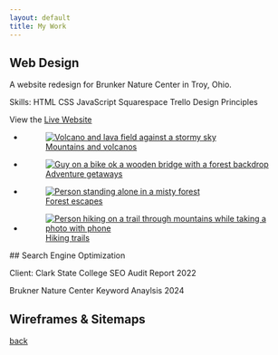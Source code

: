 ```yaml
---
layout: default
title: My Work
---
```


## Web Design

A website redesign for Brunker Nature Center in Troy, Ohio.

Skills:
HTML
CSS
JavaScript
Squarespace
Trello
Design Principles

View the [Live Website](https://www.bruknernaturecenter.com/)

<div class="gallery-body">
<ul>
	<li>
		<a href="">
			<figure>
				<img src='https://images.unsplash.com/photo-1631451095765-2c91616fc9e6?crop=entropy&cs=tinysrgb&fit=max&fm=jpg&ixid=MnwxNDU4OXwwfDF8cmFuZG9tfHx8fHx8fHx8MTYzNDA0OTI3Nw&ixlib=rb-1.2.1&q=80&w=400' alt='Volcano and lava field against a stormy sky'>
				<figcaption>Mountains and volcanos</figcaption>
			</figure>
		</a>
	</li>
	<li>
		<a href="">
			<figure>
				<img src='https://images.unsplash.com/photo-1633621533308-8760aefb5521?crop=entropy&cs=tinysrgb&fit=max&fm=jpg&ixid=MnwxNDU4OXwwfDF8cmFuZG9tfHx8fHx8fHx8MTYzNDA1MjAyMQ&ixlib=rb-1.2.1&q=80&w=400' alt='Guy on a bike ok a wooden bridge with a forest backdrop'>
				<figcaption>Adventure getaways</figcaption>
			</figure>
		</a>
	</li>
	<li>
		<a href="">
			<figure>
				<img src='https://images.unsplash.com/photo-1633635146842-12d386e64058?crop=entropy&cs=tinysrgb&fit=max&fm=jpg&ixid=MnwxNDU4OXwwfDF8cmFuZG9tfHx8fHx8fHx8MTYzNDA1MjA5OA&ixlib=rb-1.2.1&q=80&w=400' alt='Person standing alone in a misty forest'>
				<figcaption>Forest escapes</figcaption>
			</figure>
		</a>
	</li>
	<li>
		<a href="">
			<figure>
				<img src='https://images.unsplash.com/photo-1568444438385-ece31a33ce78?crop=entropy&cs=tinysrgb&fit=max&fm=jpg&ixid=MnwxNDU4OXwwfDF8cmFuZG9tfHx8fHx8fHx8MTYzNDA1MjA5OA&ixlib=rb-1.2.1&q=80&w=400' alt='Person hiking on a trail through mountains while taking a photo with phone'>
				<figcaption>Hiking trails</figcaption>
			</figure>
		</a>
	</li>
</ul>
</div>
## Search Engine Optimization

Client: Clark State College 
SEO Audit Report 2022

Brukner Nature Center
Keyword Anaylsis 2024

## Wireframes & Sitemaps 

[back](./)
